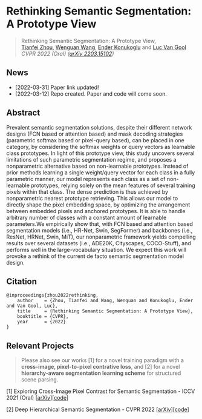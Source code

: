 # Rethinking Semantic Segmentation: A Prototype View

> Rethinking Semantic Segmentation: A Prototype View,            
> [Tianfei Zhou](https://www.tfzhou.com/), [Wenguan Wang](https://sites.google.com/view/wenguanwang/), [Ender Konukoglu](https://scholar.google.com/citations?user=OeEMrhQAAAAJ&hl=en) and [Luc Van Gool](https://scholar.google.com/citations?user=TwMib_QAAAAJ&hl=en) <br>
> *CVPR 2022 (Oral) ([arXiv 2203.15102](https://arxiv.org/abs/2203.15102))*

## News
* [2022-03-31] Paper link updated!
* [2022-03-12] Repo created. Paper and code will come soon.

## Abstract

Prevalent semantic segmentation solutions, despite their different network designs (FCN based or attention based) and mask decoding strategies (parametric softmax based or pixel-query based), can be placed in one category, by considering the softmax weights or query vectors as learnable class prototypes. In light of this prototype view, this study uncovers several limitations of such parametric segmentation regime, and proposes a nonparametric alternative based on non-learnable prototypes. Instead of prior methods learning a single weight/query vector for each class in a fully parametric manner, our model represents each class as a set of non-learnable prototypes, relying solely on the mean features of several training pixels within that class. The dense prediction is thus achieved by nonparametric nearest prototype retrieving. This allows our model to directly shape the pixel embedding space, by optimizing the arrangement between embedded pixels and anchored prototypes. It is able to handle arbitrary number of classes with a constant amount of learnable parameters.We empirically show that, with FCN based and attention based segmentation models (i.e., HR-Net, Swin, SegFormer) and backbones (i.e., ResNet, HRNet, Swin, MiT), our nonparametric framework yields compelling results over several datasets (i.e., ADE20K, Cityscapes, COCO-Stuff), and performs well in the large-vocabulary situation. We expect this work will provoke a rethink of the current de facto semantic segmentation model design.

## Citation
```
@inproceedings{zhou2022rethinking,
    author    = {Zhou, Tianfei and Wang, Wenguan and Konukoglu, Ender and Van Gool, Luc},
    title     = {Rethinking Semantic Segmentation: A Prototype View},
    booktitle = {CVPR},
    year      = {2022}
}
```

## Relevant Projects

> Please also see our works [1] for a novel training paradigm with a **cross-image, pixel-to-pixel contrative loss**, 
> and [2] for a novel **hierarchy-aware segmentation learning scheme** for structured scene parsing.

[1] Exploring Cross-Image Pixel Contrast for Semantic Segmentation - ICCV 2021 (Oral) [[arXiv](https://arxiv.org/abs/2101.11939)][[code](https://github.com/tfzhou/ContrastiveSeg)]

[2] Deep Hierarchical Semantic Segmentation - CVPR 2022 [[arXiv](https://arxiv.org/abs/2203.14335)][[code](https://github.com/0liliulei/HieraSeg)]

